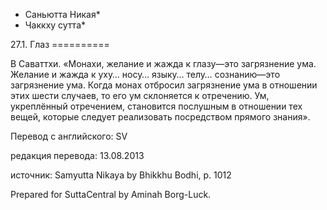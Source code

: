 * Саньютта Никая*
* Чаккху сутта*

27\.1\. Глаз
\=\=\=\=\=\=\=\=\=\=

В Саваттхи\. «Монахи, желание и жажда к глазу—это загрязнение ума\. Желание и жажда к уху… носу… языку… телу… сознанию—это загрязнение ума\. Когда монах отбросил загрязнение ума в отношении этих шести случаев, то его ум склоняется к отречению\. Ум, укреплённый отречением, становится послушным в отношении тех вещей, которые следует реализовать посредством прямого знания»\.

Перевод с английского: SV

редакция перевода: 13\.08\.2013

источник: Samyutta Nikaya by Bhikkhu Bodhi, p\. 1012

Prepared for SuttaCentral by Aminah Borg\-Luck\.